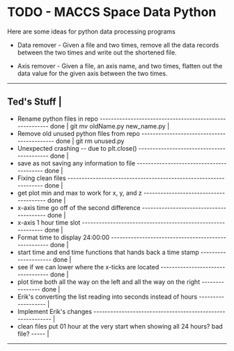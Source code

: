 # TODO - MACCS Space Data Python #

Here are some ideas for python data processing programs

* Data remover - Given a file and two times, remove all the data records
  between the two times and write out the shortened file.
  
* Axis remover - Given a file, an axis name, and two times, flatten
  out the data value for the given axis between the two times.

-----------
Ted's Stuff |
---------------------------------------------------------------------------------------------
- Rename python files in repo -------------------------------------------------------- done |
	git mv oldName.py new_name.py                                                       |
- Remove old unused python files from repo ------------------------------------------- done |
	git rm unused.py
- Unexpected crashing -- due to plt.close() ------------------------------------------ done |
- save as not saving any information to file ----------------------------------------- done |
- Fixing clean files ----------------------------------------------------------------- done |
- get plot min and max to work for x, y, and z --------------------------------------- done |
- x-axis time go off of the second difference ---------------------------------------- done |
- x-axis 1 hour time slot ------------------------------------------------------------ done |
- Format time to display 24:00:00 ---------------------------------------------------- done |
- start time and end time functions that hands back a time stamp --------------------- done |
- see if we can lower where the x-ticks are located ---------------------------------- done |
- plot time both all the way on the left and all the way on the right ---------------- done |
- Erik's converting the list reading into seconds instead of hours ------------------- |
- Implement Erik's changes ----------------------------------------------------------- |
- clean files put 01 hour at the very start when showing all 24 hours? bad file? ----- |
--------------------------------------------------------------------------------------------

